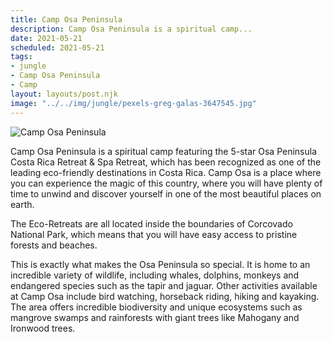 ```yaml
---
title: Camp Osa Peninsula
description: Camp Osa Peninsula is a spiritual camp...
date: 2021-05-21
scheduled: 2021-05-21
tags:
- jungle
- Camp Osa Peninsula
- Camp
layout: layouts/post.njk
image: "../../img/jungle/pexels-greg-galas-3647545.jpg"
---
```


![Camp Osa Peninsula](../../img/jungle/pexels-greg-galas-3647545.jpg)

Camp Osa Peninsula is a spiritual camp featuring the 5-star Osa Peninsula Costa Rica Retreat & Spa Retreat, which has been recognized as one of the leading eco-friendly destinations in Costa Rica. Camp Osa is a place where you can experience the magic of this country, where you will have plenty of time to unwind and discover yourself in one of the most beautiful places on earth.

The Eco-Retreats are all located inside the boundaries of Corcovado National Park, which means that you will have easy access to pristine forests and beaches.

This is exactly what makes the Osa Peninsula so special. It is home to an incredible variety of wildlife, including whales, dolphins, monkeys and endangered species such as the tapir and jaguar. Other activities available at Camp Osa include bird watching, horseback riding, hiking and kayaking. The area offers incredible biodiversity and unique ecosystems such as mangrove swamps and rainforests with giant trees like Mahogany and Ironwood trees.